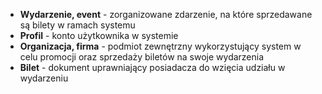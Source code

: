 - **Wydarzenie, event** - zorganizowane zdarzenie, na które sprzedawane są bilety w ramach systemu
- **Profil** - konto użytkownika w systemie
- **Organizacja, firma** - podmiot zewnętrzny wykorzystujący system w celu promocji oraz sprzedaży biletów na swoje wydarzenia
- **Bilet** - dokument uprawniający posiadacza do wzięcia udziału w wydarzeniu
